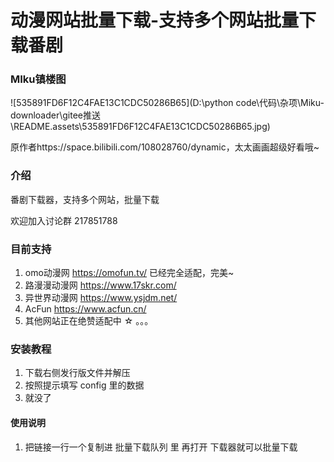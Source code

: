 # 动漫网站批量下载-支持多个网站批量下载番剧

### MIku镇楼图

![535891FD6F12C4FAE13C1CDC50286B65](D:\python code\代码\杂项\Miku-downloader\gitee推送\README.assets\535891FD6F12C4FAE13C1CDC50286B65.jpg)

原作者https://space.bilibili.com/108028760/dynamic，太太画画超级好看哦~

### 介绍

番剧下载器，支持多个网站，批量下载

欢迎加入讨论群 217851788

### 目前支持

1. omo动漫网 https://omofun.tv/  已经完全适配，完美~
2. 路漫漫动漫网 https://www.17skr.com/
3. 异世界动漫网 https://www.ysjdm.net/ 
4. AcFun https://www.acfun.cn/
5. 其他网站正在绝赞适配中 ☆ 。。。

### 安装教程

1.  下载右侧发行版文件并解压
2.  按照提示填写 config 里的数据
3.  就没了

#### 使用说明

1.  把链接一行一个复制进 批量下载队列 里 再打开 下载器就可以批量下载

